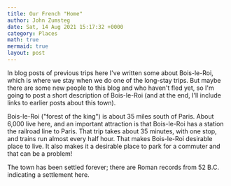 ```yaml
---
title: Our French "Home"
author: John Zumsteg
date: Sat, 14 Aug 2021 15:17:32 +0000
category: Places
math: true
mermaid: true
layout: post
---
```

In blog posts of previous trips here I've written some about Bois-le-Roi, which is where we stay when we do one of the long-stay trips. But maybe there are some new people to this blog and who haven't fled yet, so I'm going to post a short description of Bois-le-Roi (and at the end, I'll include links to earlier posts about this town).

Bois-le-Roi ("forest of the king") is about 35 miles south of Paris. About 6,000 live here, and an important attraction is that Bois-le-Roi has a station the railroad line to Paris. That trip takes about 35 minutes, with one stop, and trains run almost every half hour. That makes Bois-le-Roi desirable place to live. It also makes it a desirable place to park for a commuter and that can be a problem!

The town has been settled forever; there are Roman records from 52 B.C. indicating a settlement here.
